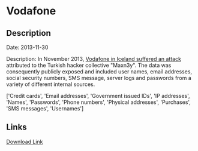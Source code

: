 # Vodafone

## Description

Date: 2013-11-30

Description:
In November 2013, <a href="http://thehackernews.com/2013/11/vodafone-iceland-hacked-and-exposed.html" target="_blank" rel="noopener">Vodafone in Iceland suffered an attack</a> attributed to the Turkish hacker collective &quot;Maxn3y&quot;. The data was consequently publicly exposed and included user names, email addresses, social security numbers, SMS message, server logs and passwords from a variety of different internal sources.


['Credit cards', 'Email addresses', 'Government issued IDs', 'IP addresses', 'Names', 'Passwords', 'Phone numbers', 'Physical addresses', 'Purchases', 'SMS messages', 'Usernames']

## Links

[Download Link](https://link-to.net/1229997/430.82529239467027/dynamic/?r=aHR0cHM6Ly93d3cubWVkaWFmaXJlLmNvbS92aWV3LzF5RG9wV1JFbkJHa3oxVS92b2RhZm9uZS5pcy9maWxl)